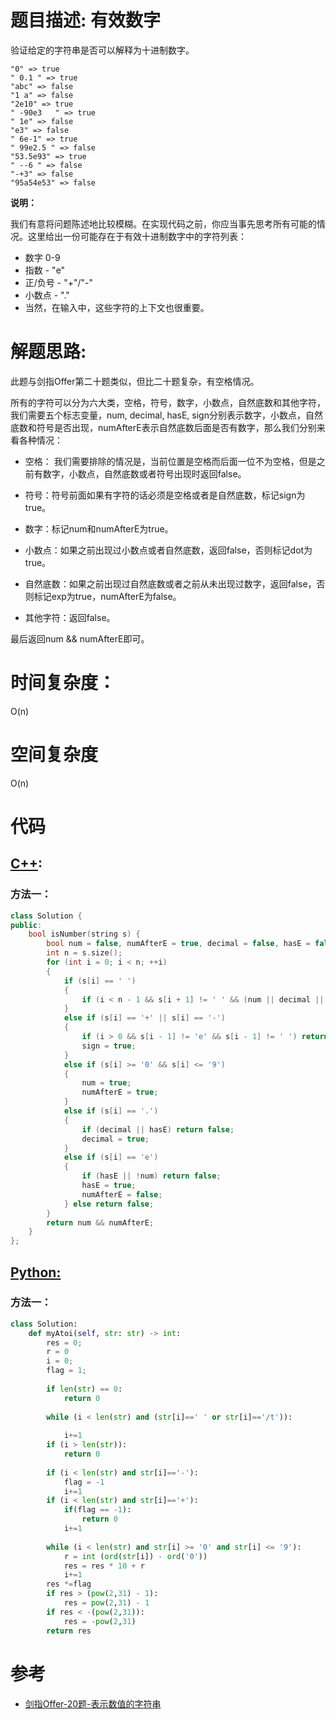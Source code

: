 # 题目描述:  有效数字

验证给定的字符串是否可以解释为十进制数字。

```
"0" => true
" 0.1 " => true
"abc" => false
"1 a" => false
"2e10" => true
" -90e3   " => true
" 1e" => false
"e3" => false
" 6e-1" => true
" 99e2.5 " => false
"53.5e93" => true
" --6 " => false
"-+3" => false
"95a54e53" => false
```

**说明：**

我们有意将问题陈述地比较模糊。在实现代码之前，你应当事先思考所有可能的情况。这里给出一份可能存在于有效十进制数字中的字符列表：

  - 数字 0-9
  - 指数 - "e"
  - 正/负号 - "+"/"-"
  - 小数点 - "."
  - 当然，在输入中，这些字符的上下文也很重要。

 
# 解题思路:
  此题与剑指Offer第二十题类似，但比二十题复杂，有空格情况。
  
  所有的字符可以分为六大类，空格，符号，数字，小数点，自然底数和其他字符，我们需要五个标志变量，num, decimal, hasE, sign分别表示数字，小数点，自然底数和符号是否出现，numAfterE表示自然底数后面是否有数字，那么我们分别来看各种情况：

- 空格： 我们需要排除的情况是，当前位置是空格而后面一位不为空格，但是之前有数字，小数点，自然底数或者符号出现时返回false。

- 符号：符号前面如果有字符的话必须是空格或者是自然底数，标记sign为true。

- 数字：标记num和numAfterE为true。

- 小数点：如果之前出现过小数点或者自然底数，返回false，否则标记dot为true。

- 自然底数：如果之前出现过自然底数或者之前从未出现过数字，返回false，否则标记exp为true，numAfterE为false。

- 其他字符：返回false。

最后返回num && numAfterE即可。
 
# 时间复杂度：
  O(n)
# 空间复杂度
  O(n)
  
# 代码

## [C++](./Valid-Number.cpp):

###  方法一： 
```c++
class Solution {
public:
    bool isNumber(string s) {
        bool num = false, numAfterE = true, decimal = false, hasE = false, sign = false;
        int n = s.size();
        for (int i = 0; i < n; ++i) 
        {
            if (s[i] == ' ') 
            {
                if (i < n - 1 && s[i + 1] != ' ' && (num || decimal || hasE || sign)) return false;
            } 
            else if (s[i] == '+' || s[i] == '-') 
            {
                if (i > 0 && s[i - 1] != 'e' && s[i - 1] != ' ') return false;
                sign = true;
            } 
            else if (s[i] >= '0' && s[i] <= '9') 
            {
                num = true;
                numAfterE = true;
            } 
            else if (s[i] == '.') 
            {
                if (decimal || hasE) return false;
                decimal = true;
            } 
            else if (s[i] == 'e') 
            {
                if (hasE || !num) return false;
                hasE = true;
                numAfterE = false;
            } else return false;
        }
        return num && numAfterE;
    }
};
```
## [Python:](https://github.com/bryceustc/LeetCode_Note/blob/master/python/Valid-Number/Valid-Number.py)
###  方法一：
```python
class Solution:
    def myAtoi(self, str: str) -> int:
        res = 0;
        r = 0
        i = 0;
        flag = 1;
        
        if len(str) == 0:
            return 0
        
        while (i < len(str) and (str[i]==' ' or str[i]=='/t')):
            
            i+=1
        if (i > len(str)):
            return 0
        
        if (i < len(str) and str[i]=='-'):
            flag = -1
            i+=1
        if (i < len(str) and str[i]=='+'):
            if(flag == -1):
                return 0
            i+=1
        
        while (i < len(str) and str[i] >= '0' and str[i] <= '9'):
            r = int (ord(str[i]) - ord('0'))
            res = res * 10 + r
            i+=1
        res *=flag
        if res > (pow(2,31) - 1):
            res = pow(2,31) - 1
        if res < -(pow(2,31)):
            res = -pow(2,31)
        return res
```
# 参考

  -  [剑指Offer-20题-表示数值的字符串](https://github.com/bryceustc/CodingInterviews/blob/master/NumericStrings/README.md)

